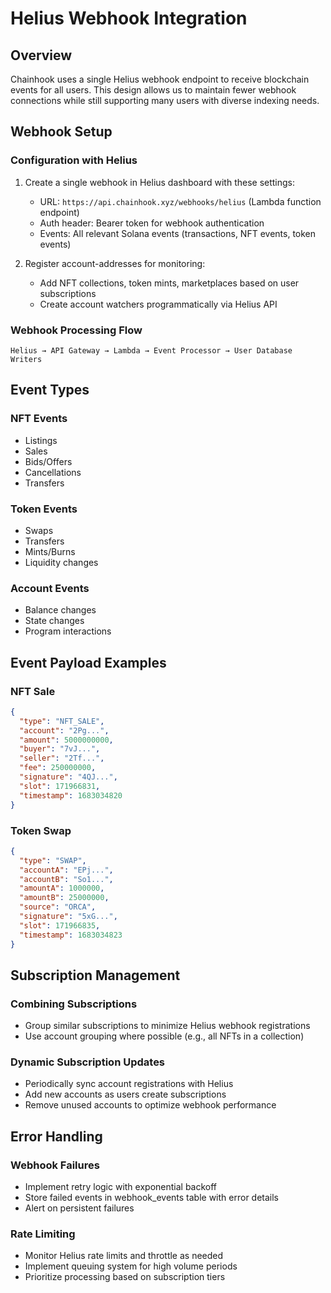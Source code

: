# Helius Webhook Integration

## Overview
Chainhook uses a single Helius webhook endpoint to receive blockchain events for all users. This design allows us to maintain fewer webhook connections while still supporting many users with diverse indexing needs.

## Webhook Setup

### Configuration with Helius
1. Create a single webhook in Helius dashboard with these settings:
   - URL: `https://api.chainhook.xyz/webhooks/helius` (Lambda function endpoint)
   - Auth header: Bearer token for webhook authentication
   - Events: All relevant Solana events (transactions, NFT events, token events)

2. Register account-addresses for monitoring:
   - Add NFT collections, token mints, marketplaces based on user subscriptions
   - Create account watchers programmatically via Helius API

### Webhook Processing Flow
```
Helius → API Gateway → Lambda → Event Processor → User Database Writers
```

## Event Types

### NFT Events
- Listings
- Sales
- Bids/Offers
- Cancellations
- Transfers

### Token Events
- Swaps
- Transfers
- Mints/Burns
- Liquidity changes

### Account Events
- Balance changes
- State changes
- Program interactions

## Event Payload Examples

### NFT Sale
```json
{
  "type": "NFT_SALE",
  "account": "2Pg...",
  "amount": 5000000000,
  "buyer": "7vJ...",
  "seller": "2Tf...",
  "fee": 250000000,
  "signature": "4QJ...",
  "slot": 171966831,
  "timestamp": 1683034820
}
```

### Token Swap
```json
{
  "type": "SWAP",
  "accountA": "EPj...",
  "accountB": "So1...",
  "amountA": 1000000,
  "amountB": 25000000,
  "source": "ORCA",
  "signature": "5xG...",
  "slot": 171966835,
  "timestamp": 1683034823
}
```

## Subscription Management

### Combining Subscriptions
- Group similar subscriptions to minimize Helius webhook registrations
- Use account grouping where possible (e.g., all NFTs in a collection)

### Dynamic Subscription Updates
- Periodically sync account registrations with Helius
- Add new accounts as users create subscriptions
- Remove unused accounts to optimize webhook performance

## Error Handling

### Webhook Failures
- Implement retry logic with exponential backoff
- Store failed events in webhook_events table with error details
- Alert on persistent failures

### Rate Limiting
- Monitor Helius rate limits and throttle as needed
- Implement queuing system for high volume periods
- Prioritize processing based on subscription tiers